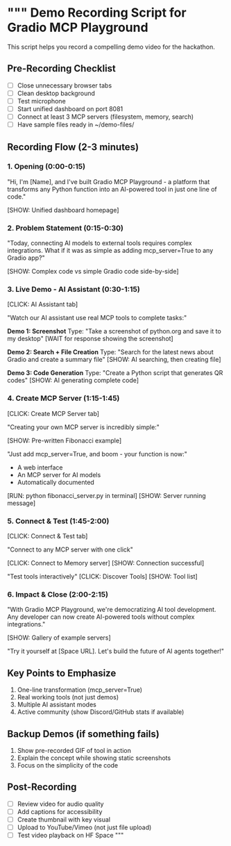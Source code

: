 """
Demo Recording Script for Gradio MCP Playground
==============================================

This script helps you record a compelling demo video for the hackathon.

## Pre-Recording Checklist
- [ ] Close unnecessary browser tabs
- [ ] Clean desktop background
- [ ] Test microphone
- [ ] Start unified dashboard on port 8081
- [ ] Connect at least 3 MCP servers (filesystem, memory, search)
- [ ] Have sample files ready in ~/demo-files/

## Recording Flow (2-3 minutes)

### 1. Opening (0:00-0:15)
"Hi, I'm [Name], and I've built Gradio MCP Playground - a platform that 
transforms any Python function into an AI-powered tool in just one line of code."

[SHOW: Unified dashboard homepage]

### 2. Problem Statement (0:15-0:30)
"Today, connecting AI models to external tools requires complex integrations.
What if it was as simple as adding mcp_server=True to any Gradio app?"

[SHOW: Complex code vs simple Gradio code side-by-side]

### 3. Live Demo - AI Assistant (0:30-1:15)

[CLICK: AI Assistant tab]

"Watch our AI assistant use real MCP tools to complete tasks:"

**Demo 1: Screenshot**
Type: "Take a screenshot of python.org and save it to my desktop"
[WAIT for response showing the screenshot]

**Demo 2: Search + File Creation**
Type: "Search for the latest news about Gradio and create a summary file"
[SHOW: AI searching, then creating file]

**Demo 3: Code Generation**
Type: "Create a Python script that generates QR codes"
[SHOW: AI generating complete code]

### 4. Create MCP Server (1:15-1:45)

[CLICK: Create MCP Server tab]

"Creating your own MCP server is incredibly simple:"

[SHOW: Pre-written Fibonacci example]

"Just add mcp_server=True, and boom - your function is now:"
- A web interface
- An MCP server for AI models
- Automatically documented

[RUN: python fibonacci_server.py in terminal]
[SHOW: Server running message]

### 5. Connect & Test (1:45-2:00)

[CLICK: Connect & Test tab]

"Connect to any MCP server with one click"

[CLICK: Connect to Memory server]
[SHOW: Connection successful]

"Test tools interactively"
[CLICK: Discover Tools]
[SHOW: Tool list]

### 6. Impact & Close (2:00-2:15)

"With Gradio MCP Playground, we're democratizing AI tool development.
Any developer can now create AI-powered tools without complex integrations."

[SHOW: Gallery of example servers]

"Try it yourself at [Space URL]. Let's build the future of AI agents together!"

## Key Points to Emphasize
1. One-line transformation (mcp_server=True)
2. Real working tools (not just demos)
3. Multiple AI assistant modes
4. Active community (show Discord/GitHub stats if available)

## Backup Demos (if something fails)
1. Show pre-recorded GIF of tool in action
2. Explain the concept while showing static screenshots
3. Focus on the simplicity of the code

## Post-Recording
- [ ] Review video for audio quality
- [ ] Add captions for accessibility
- [ ] Create thumbnail with key visual
- [ ] Upload to YouTube/Vimeo (not just file upload)
- [ ] Test video playback on HF Space
"""